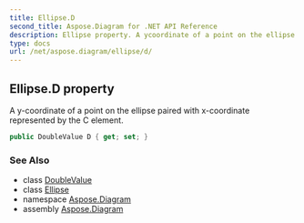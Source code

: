 ```yaml
---
title: Ellipse.D
second_title: Aspose.Diagram for .NET API Reference
description: Ellipse property. A ycoordinate of a point on the ellipse paired with xcoordinate represented by the C element
type: docs
url: /net/aspose.diagram/ellipse/d/
---
```

## Ellipse.D property

A y-coordinate of a point on the ellipse paired with x-coordinate represented by the C element.

```csharp
public DoubleValue D { get; set; }
```

### See Also

* class [DoubleValue](../../doublevalue/)
* class [Ellipse](../)
* namespace [Aspose.Diagram](../../ellipse/)
* assembly [Aspose.Diagram](../../../)


